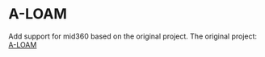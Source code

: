 # A-LOAM
Add support for mid360 based on the original project.
The original project: [A-LOAM](https://github.com/HKUST-Aerial-Robotics/A-LOAM)

